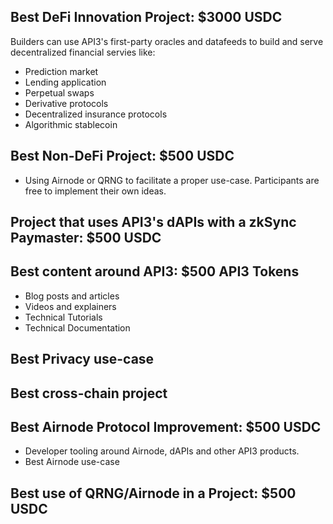 ## Best DeFi Innovation Project: $3000 USDC

Builders can use API3's first-party oracles and datafeeds to build and serve decentralized financial servies like:

- Prediction market
- Lending application
- Perpetual swaps
- Derivative protocols 
- Decentralized insurance protocols
- Algorithmic stablecoin

## Best Non-DeFi Project: $500 USDC

- Using Airnode or QRNG to facilitate a proper use-case. Participants are free to implement their own ideas.

## Project that uses API3's dAPIs with a zkSync Paymaster: $500 USDC

## Best content around API3: $500 API3 Tokens

- Blog posts and articles
- Videos and explainers
- Technical Tutorials
- Technical Documentation

## Best Privacy use-case

## Best cross-chain project

## 

## Best Airnode Protocol Improvement: $500 USDC

- Developer tooling around Airnode, dAPIs and other API3 products.
- Best Airnode use-case 

## Best use of QRNG/Airnode in a Project: $500 USDC